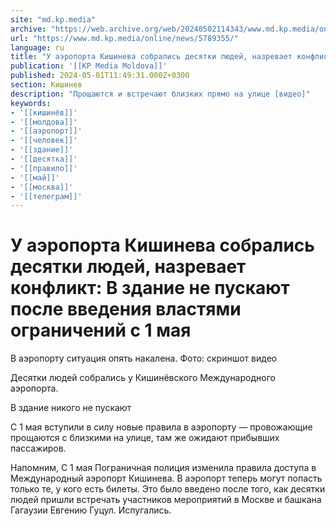 ```yaml
---
site: "md.kp.media"
archive: "https://web.archive.org/web/20240502114343/www.md.kp.media/online/news/5789355/"
url: "https://www.md.kp.media/online/news/5789355/"
language: ru
title: "У аэропорта Кишинева собрались десятки людей, назревает конфликт: В здание не пускают после введения властями ограничений с 1 мая"
publication: '[[KP Media Moldova]]'
published: 2024-05-01T11:49:31.000Z+0300
section: Кишинев
description: "Прощаются и встречают близких прямо на улице [видео]"
keywords:
- '[[кишинёв]]'
- '[[молдова]]'
- '[[аэропорт]]'
- '[[человек]]'
- '[[здание]]'
- '[[десятка]]'
- '[[правило]]'
- '[[май]]'
- '[[москва]]'
- '[[телеграм]]'
---
```


# У аэропорта Кишинева собрались десятки людей, назревает конфликт: В здание не пускают после введения властями ограничений с 1 мая

В аэропорту ситуация опять накалена. Фото: скриншот видео

Десятки людей собрались у Кишинёвского Международного аэропорта.

В здание никого не пускают

С 1 мая вступили в силу новые правила в аэропорту — провожающие прощаются с близкими на улице, там же ожидают прибывших пассажиров.

Напомним, С 1 мая Пограничная полиция изменила правила доступа в Международный аэропорт Кишинева. В аэропорт теперь могут попасть только те, у кого есть билеты. Это было введено после того, как десятки людей пришли встречать участников мероприятий в Москве и башкана Гагаузии Евгению Гуцул. Испугались.